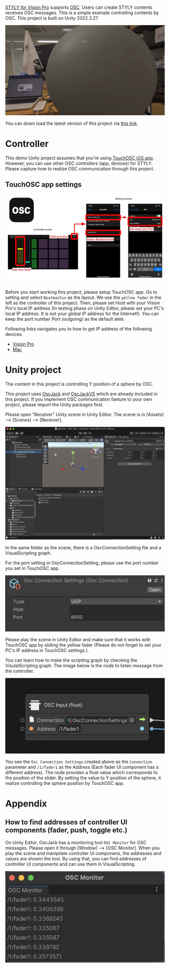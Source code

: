 [STYLY for Vision Pro](https://spatial-layer.styly.cc/) supports [OSC](https://opensoundcontrol.stanford.edu/). Users can create STYLY contents receives OSC messages. This is a simple example controlling contents by OSC. This project is built on Unity 2022.3.27


![video](./Screenshots/video.gif)

You can down load the latest version of this project via [this link](https://api.github.com/repos/ku6ryo/OSC-Sample_STYLY-for-VisionPro/zipball/).

# Controller
This demo Unity project assumes that you're using [TouchOSC iOS app](https://apps.apple.com/jp/app/touchosc-mk1/id288120394). However, you can use other OSC controllers (app, devices) for STYLY. Please capture how to realize OSC communication through this project.

## TouchOSC app settings
![app](./Screenshots/app.jpg)

 Before you start working this project, please setup TouchOSC app. Go to setting and select `Beatmachin` as the layout. We use the `yellow fader` in the left as the controller of this project. Then, please set Host with your Vision Pro's local IP address (In testing phase on Unity Editor, please set your PC's local IP address. It is not your global IP address for the Internet!). You can keep the port number *Port (outgoing)* as the default `8000`.
 
 Following links navigates you to how to get IP address of the following devices.
 - [Vision Pro](https://www.youtube.com/watch?v=OXGVivV84zM)
 - [Mac](https://www.security.org/vpn/find-mac-ip-address/)
 
# Unity project
The content in this project is controlling Y position of a sphere by OSC.

This project uses [OscJack](https://github.com/keijiro/OscJack) and [OscJackVS](https://github.com/keijiro/OscJackVS) which are already included in this project. If you implement OSC communication faeture to your own project, please import the Unity packages first.

Please open "Receiver" Unity scene in Unity Editor. The scene is in [Assets] --> [Scenes] --> [Receiver].

![UnityEditor](./Screenshots/unity_editor.png)

In the same folder as the scene, there is a OscConnectionSetting file and a VisualScripting graph.

For the port setting in OscConnectionSetting, please use the port number you set in TouchOSC app.

![OscConnectionSettings](./Screenshots/connection_settings.png)

Please play the scene in Unity Editor and make sure that it works with TouchOSC app by sliding the yellow fader (Please do not forget to set your PC's IP address in TouchOSC settings.).

You can learn how to make the scripting graph by checking the VisulalScripting graph. The image below is the node to listen message from the controller.

![input_node](./Screenshots/input_node.png)

You see the `Osc Connection Settings` created above as the `Connection` parameter and `/1/fader1` as the Address (Each fader UI component has a different address). The node provides a float value which corresponds to the position of the slider. By setting the value to Y position of the sphere, it realize controlling the sphere position by TouchOSC app.

# Appendix

## How to find addresses of controller UI components (fader, push, toggle etc.)
On Unity Editor, OscJack has a monitoring tool `OSC Monitor` for OSC messages. Please open it through [Window] --> [OSC Monitor]. When you play the scene and manipilate controller UI componens, the addresses and values are showin the tool. By using that, you can find addresses of controller UI components and can use them in VisualScripting.

![osc monitor](./Screenshots/osc_monitor.png)